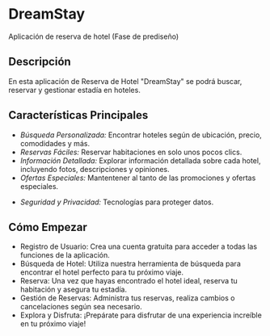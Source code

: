 # DreamStay
Aplicación de reserva de hotel (Fase de prediseño)

## Descripción
En esta aplicación de Reserva de Hotel "DreamStay" se podrá buscar, reservar y gestionar estadía en hoteles.

## Características Principales
* *Búsqueda Personalizada:* Encontrar hoteles según de ubicación, precio, comodidades y más.
* *Reservas Fáciles:* Reservar habitaciones en solo unos pocos clics.
* *Información Detallada:* Explorar información detallada sobre cada hotel, incluyendo fotos, descripciones y opiniones.
* *Ofertas Especiales:* Mantentener al tanto de las promociones y ofertas especiales.
+ *Seguridad y Privacidad:* Tecnologías para proteger datos.

## Cómo Empezar
* Registro de Usuario: Crea una cuenta gratuita para acceder a todas las funciones de la aplicación.
* Búsqueda de Hotel: Utiliza nuestra herramienta de búsqueda para encontrar el hotel perfecto para tu próximo viaje.
* Reserva: Una vez que hayas encontrado el hotel ideal, reserva tu habitación y asegura tu estadía.
* Gestión de Reservas: Administra tus reservas, realiza cambios o cancelaciones según sea necesario.
* Explora y Disfruta: ¡Prepárate para disfrutar de una experiencia increíble en tu próximo viaje!

